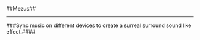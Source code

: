 ##Mezus##

- - - -

###Sync music on different devices to create a surreal surround sound like effect.####
